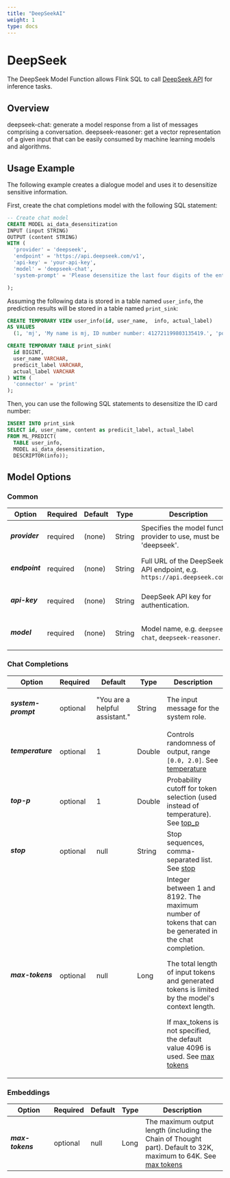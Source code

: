 ```yaml
---
title: "DeepSeekAI"
weight: 1
type: docs
---
```

<!--
Licensed to the Apache Software Foundation (ASF) under one
or more contributor license agreements.  See the NOTICE file
distributed with this work for additional information
regarding copyright ownership.  The ASF licenses this file
to you under the Apache License, Version 2.0 (the
"License"); you may not use this file except in compliance
with the License.  You may obtain a copy of the License at
  http://www.apache.org/licenses/LICENSE-2.0
Unless required by applicable law or agreed to in writing,
software distributed under the License is distributed on an
"AS IS" BASIS, WITHOUT WARRANTIES OR CONDITIONS OF ANY
KIND, either express or implied.  See the License for the
specific language governing permissions and limitations
under the License.
-->

# DeepSeek

The DeepSeek Model Function allows Flink SQL to call [DeepSeek API](https://api-docs.deepseek.com/) for inference tasks.

## Overview

deepseek-chat: generate a model response from a list of messages comprising a conversation.
deepseek-reasoner: get a vector representation of a given input that can be easily consumed by machine learning models and algorithms.

## Usage Example
The following example creates a dialogue model and uses it to desensitize sensitive information.

First, create the chat completions model with the following SQL statement:

```sql
-- Create chat model
CREATE MODEL ai_data_desensitization
INPUT (input STRING)
OUTPUT (content STRING)
WITH (
  'provider' = 'deepseek',
  'endpoint' = 'https://api.deepseek.com/v1',
  'api-key' = 'your-api-key',
  'model' = 'deepseek-chat',
  'system-prompt' = 'Please desensitize the last four digits of the entered data ID number into*.'

);
```

Assuming the following data is stored in a table named `user_info`, the prediction results will be stored in a table named `print_sink`:

```sql
CREATE TEMPORARY VIEW user_info(id, user_name,  info, actual_label)
AS VALUES
  (1, 'mj', 'My name is mj, ID number number: 412721199803135419.', 'positive');

CREATE TEMPORARY TABLE print_sink(
  id BIGINT,
  user_name VARCHAR,
  predicit_label VARCHAR,
  actual_label VARCHAR
) WITH (
  'connector' = 'print'
);
```

Then, you can use the following SQL statements to desensitize the ID card number:


```sql
INSERT INTO print_sink
SELECT id, user_name, content as predicit_label, actual_label
FROM ML_PREDICT(
  TABLE user_info,
  MODEL ai_data_desensitization,
  DESCRIPTOR(info));
```
## Model Options

### Common

<table class="table table-bordered">
    <thead>
        <tr>
            <th class="text-left" style="width: 25%">Option</th>
            <th class="text-center" style="width: 8%">Required</th>
            <th class="text-center" style="width: 7%">Default</th>
            <th class="text-center" style="width: 10%">Type</th>
            <th class="text-center" style="width: 50%">Description</th>
        </tr>
    </thead>
    <tbody>
        <tr>
            <td>
                <h5>provider</h5>
            </td>
            <td>required</td>
            <td style="word-wrap: break-word;">(none)</td>
            <td>String</td>
            <td>Specifies the model function provider to use, must be 'deepseek'.</td>
        </tr>
        <tr>
            <td>
                <h5>endpoint</h5>
            </td>
            <td>required</td>
            <td style="word-wrap: break-word;">(none)</td>
            <td>String</td>
            <td>Full URL of the DeepSeek API endpoint, e.g. <code>https://api.deepseek.com/v1</code>
               </td>
        </tr>
        <tr>
            <td>
                <h5>api-key</h5>
            </td>
            <td>required</td>
            <td style="word-wrap: break-word;">(none)</td>
            <td>String</td>
            <td>DeepSeek API key for authentication.</td>
        </tr>
        <tr>
            <td>
                <h5>model</h5>
            </td>
            <td>required</td>
            <td style="word-wrap: break-word;">(none)</td>
            <td>String</td>
            <td>Model name, e.g. <code>deepseek-chat</code>, <code>deepseek-reasoner</code>.</td>
        </tr>
    </tbody>
</table>

### Chat Completions

<table class="table table-bordered">
    <thead>
        <tr>
            <th class="text-left" style="width: 25%">Option</th>
            <th class="text-center" style="width: 8%">Required</th>
            <th class="text-center" style="width: 7%">Default</th>
            <th class="text-center" style="width: 10%">Type</th>
            <th class="text-center" style="width: 50%">Description</th>
        </tr>
    </thead>
    <tbody>
        <tr>
            <td>
                <h5>system-prompt</h5>
            </td>
            <td>optional</td>
            <td style="word-wrap: break-word;">"You are a helpful assistant."</td>
            <td>String</td>
            <td>The input message for the system role.</td>
        </tr>
        <tr>
            <td>
                <h5>temperature</h5>
            </td>
            <td>optional</td>
            <td style="word-wrap: break-word;">1</td>
            <td>Double</td>
            <td>Controls randomness of output, range <code>[0.0, 2.0]</code>. See <a href="https://api-docs.deepseek.com/api/create-chat-completion">temperature</a></td>
        </tr>
        <tr>
            <td>
                <h5>top-p</h5>
            </td>
            <td>optional</td>
            <td style="word-wrap: break-word;">1</td>
            <td>Double</td>
            <td>Probability cutoff for token selection (used instead of temperature). See <a href="https://api-docs.deepseek.com/api/create-chat-completion">top_p</a></td>
        </tr>
        <tr>
            <td>
                <h5>stop</h5>
            </td>
            <td>optional</td>
            <td style="word-wrap: break-word;">null</td>
            <td>String</td>
            <td>Stop sequences, comma-separated list. See <a href="https://api-docs.deepseek.com/api/create-chat-completion">stop</a></td>
        </tr>
        <tr>
            <td>
                <h5>max-tokens</h5>
            </td>
            <td>optional</td>
            <td style="word-wrap: break-word;">null</td>
            <td>Long</td>
            <td>Integer between 1 and 8192. The maximum number of tokens that can be generated in the chat completion.

The total length of input tokens and generated tokens is limited by the model's context length.

If max_tokens is not specified, the default value 4096 is used. See <a href="https://platform.openai.com/docs/api-reference/chat/create#chat-create-max_tokens">max tokens</a></td>
        </tr>
    </tbody>
</table>

### Embeddings

<table class="table table-bordered">
    <thead>
        <tr>
            <th class="text-left" style="width: 25%">Option</th>
            <th class="text-center" style="width: 8%">Required</th>
            <th class="text-center" style="width: 7%">Default</th>
            <th class="text-center" style="width: 10%">Type</th>
            <th class="text-center" style="width: 50%">Description</th>
        </tr>
    </thead>
    <tbody>
     <tr>
                <td>
                    <h5>max-tokens</h5>
                </td>
                <td>optional</td>
                <td style="word-wrap: break-word;">null</td>
                <td>Long</td>
                <td>The maximum output length (including the Chain of Thought part). Default to 32K, maximum to 64K. See <a href="https://api-docs.deepseek.com/guides/reasoning_model">max tokens</a></td>
    </tr>
    </tbody>
</table>
